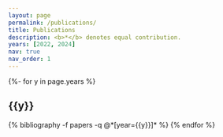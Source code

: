 ```yaml
---
layout: page
permalink: /publications/
title: Publications
description: <b>*</b> denotes equal contribution.
years: [2022, 2024]
nav: true
nav_order: 1
---
```


<!-- _pages/publications.md -->
<div class="publications">

{%- for y in page.years %}
  <h2 class="year">{{y}}</h2>
  {% bibliography -f papers -q @*[year={{y}}]* %}
{% endfor %}

</div>
